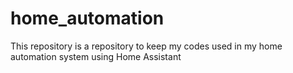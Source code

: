 # home_automation
This repository is a repository to keep my codes used in my home automation system using Home Assistant
